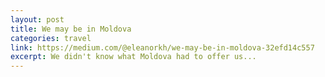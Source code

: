 ```yaml
---
layout: post
title: We may be in Moldova
categories: travel
link: https://medium.com/@eleanorkh/we-may-be-in-moldova-32efd14c557
excerpt: We didn't know what Moldova had to offer us...
---
```

